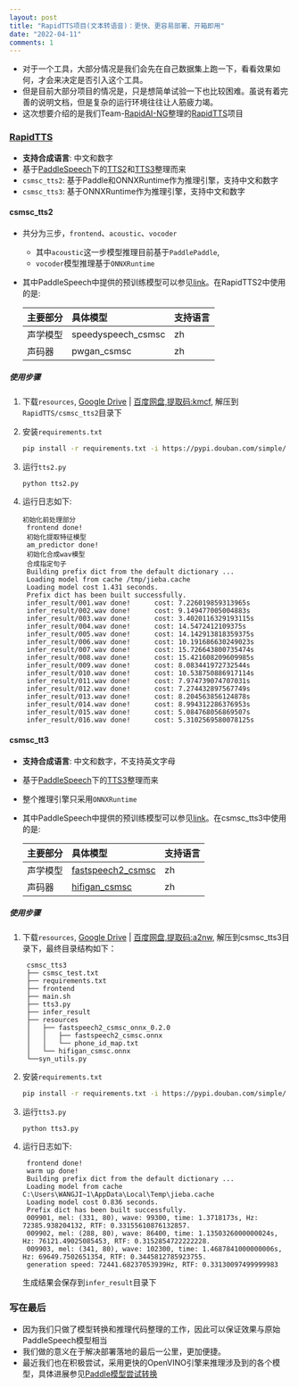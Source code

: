 ```yaml
---
layout: post
title: "RapidTTS项目(文本转语音)：更快、更容易部署、开箱即用"
date: "2022-04-11"
comments: 1
---
```


- 对于一个工具，大部分情况是我们会先在自己数据集上跑一下，看看效果如何，才会来决定是否引入这个工具。
- 但是目前大部分项目的情况是，只是想简单试验一下也比较困难。虽说有着完善的说明文档，但是复杂的运行环境往往让人筋疲力竭。
- 这次想要介绍的是我们Team-[RapidAI-NG](https://github.com/RapidAI)整理的[RapidTTS](https://github.com/RapidAI/RapidTTS)项目

### [RapidTTS](https://github.com/RapidAI/RapidTTS)
- **支持合成语言**: 中文和数字
- 基于[PaddleSpeech](https://github.com/PaddlePaddle/PaddleSpeech)下的[TTS2](https://github.com/PaddlePaddle/PaddleSpeech/blob/develop/demos/text_to_speech/README_cn.md)和[TTS3](https://github.com/PaddlePaddle/PaddleSpeech/tree/develop/examples/csmsc/tts3)整理而来
- `csmsc_tts2`: 基于Paddle和ONNXRuntime作为推理引擎，支持中文和数字
- `csmsc_tts3`: 基于ONNXRuntime作为推理引擎，支持中文和数字
#### csmsc_tts2
- 共分为三步，`frontend`、`acoustic`、`vocoder`
  - 其中`acoustic`这一步模型推理目前基于`PaddlePaddle`,
  - `vocoder`模型推理基于`ONNXRuntime`
- 其中PaddleSpeech中提供的预训练模型可以参见[link](https://github.com/PaddlePaddle/PaddleSpeech/blob/develop/demos/text_to_speech/README_cn.md#4-%E9%A2%84%E8%AE%AD%E7%BB%83%E6%A8%A1%E5%9E%8B)。在RapidTTS2中使用的是:

    |主要部分|具体模型|支持语言|
    |:---|:---|:---|
    |声学模型|speedyspeech_csmsc|zh|
    |声码器|pwgan_csmsc|zh|
##### 使用步骤
1. 下载`resources`, [Google Drive](https://drive.google.com/file/d/1q3NCydNhFeU2cpLUgevidCHeSzclK0a7/view?usp=sharing) | [百度网盘,提取码:kmcf](https://pan.baidu.com/s/1MGbaS6e_pFqrfIc5OVjWjg), 解压到`RapidTTS/csmsc_tts2`目录下

2. 安装`requirements.txt`
   ```bash
   pip install -r requirements.txt -i https://pypi.douban.com/simple/
   ```

3. 运行`tts2.py`
   ```bash
   python tts2.py
   ```
4. 运行日志如下:
   ```text
   初始化前处理部分
    frontend done!
    初始化提取特征模型
    am_predictor done!
    初始化合成wav模型
    合成指定句子
    Building prefix dict from the default dictionary ...
    Loading model from cache /tmp/jieba.cache
    Loading model cost 1.431 seconds.
    Prefix dict has been built successfully.
    infer_result/001.wav done!      cost: 7.226019859313965s
    infer_result/002.wav done!      cost: 9.149477005004883s
    infer_result/003.wav done!      cost: 3.4020116329193115s
    infer_result/004.wav done!      cost: 14.5472412109375s
    infer_result/005.wav done!      cost: 14.142913818359375s
    infer_result/006.wav done!      cost: 10.191686630249023s
    infer_result/007.wav done!      cost: 15.726643800735474s
    infer_result/008.wav done!      cost: 15.421608209609985s
    infer_result/009.wav done!      cost: 8.083441972732544s
    infer_result/010.wav done!      cost: 10.538750886917114s
    infer_result/011.wav done!      cost: 7.974739074707031s
    infer_result/012.wav done!      cost: 7.274432897567749s
    infer_result/013.wav done!      cost: 8.204563856124878s
    infer_result/014.wav done!      cost: 8.994312286376953s
    infer_result/015.wav done!      cost: 5.084768056869507s
    infer_result/016.wav done!      cost: 5.3102569580078125s
   ```

#### csmsc_tt3
- **支持合成语言**: 中文和数字，不支持英文字母
- 基于[PaddleSpeech](https://github.com/PaddlePaddle/PaddleSpeech)下的[TTS3](https://github.com/PaddlePaddle/PaddleSpeech/tree/develop/examples/csmsc/tts3)整理而来
- 整个推理引擎只采用`ONNXRuntime`
- 其中PaddleSpeech中提供的预训练模型可以参见[link](https://github.com/PaddlePaddle/PaddleSpeech/blob/develop/demos/text_to_speech/README_cn.md#4-%E9%A2%84%E8%AE%AD%E7%BB%83%E6%A8%A1%E5%9E%8B)。在csmsc_tts3中使用的是:

    |主要部分|具体模型|支持语言|
    |:---|:---|:---|
    |声学模型|[fastspeech2_csmsc](https://github.com/PaddlePaddle/PaddleSpeech/blob/develop/examples/csmsc/tts3/README.md)|zh|
    |声码器|[hifigan_csmsc](https://github.com/PaddlePaddle/PaddleSpeech/blob/develop/examples/csmsc/voc5/README.md)|zh|

##### 使用步骤
1. 下载`resources`, [Google Drive](https://drive.google.com/file/d/1xYD9NrTraiDFkwtvg7SkKcETLFfa6mlR/view?usp=sharing) | [百度网盘,提取码:a2nw](https://pan.baidu.com/s/1DbqKTNuWZd0Y9UMVgRaRqQ), 解压到csmsc_tts3目录下，最终目录结构如下：
   ```text
    csmsc_tts3
    ├── csmsc_test.txt
    ├── requirements.txt
    ├── frontend
    ├── main.sh
    ├── tts3.py
    ├── infer_result
    ├── resources
    │   ├── fastspeech2_csmsc_onnx_0.2.0
    │   │   ├── fastspeech2_csmsc.onnx
    │   │   └── phone_id_map.txt
    │   └── hifigan_csmsc.onnx
    └──syn_utils.py
   ```

2. 安装`requirements.txt`
   ```bash
   pip install -r requirements.txt -i https://pypi.douban.com/simple/
   ```

3. 运行`tts3.py`
   ```bash
   python tts3.py
   ```

4. 运行日志如下:
   ```text
    frontend done!
    warm up done!
    Building prefix dict from the default dictionary ...
    Loading model from cache C:\Users\WANGJI~1\AppData\Local\Temp\jieba.cache
    Loading model cost 0.836 seconds.
    Prefix dict has been built successfully.
    009901, mel: (331, 80), wave: 99300, time: 1.3718173s, Hz: 72385.938204132, RTF: 0.33155610876132857.
    009902, mel: (288, 80), wave: 86400, time: 1.1350326000000024s, Hz: 76121.49025085453, RTF: 0.3152854722222228.
    009903, mel: (341, 80), wave: 102300, time: 1.4687841000000006s, Hz: 69649.7502651354, RTF: 0.3445812785923755.
    generation speed: 72441.68237053939Hz, RTF: 0.33130097499999983
   ```
   生成结果会保存到`infer_result`目录下

### 写在最后
- 因为我们只做了模型转换和推理代码整理的工作，因此可以保证效果与原始PaddleSpeech模型相当
- 我们做的意义在于解决部署落地的最后一公里，更加便捷。
- 最近我们也在积极尝试，采用更快的OpenVINO引擎来推理涉及到的各个模型，具体进展参见[Paddle模型尝试转换](https://github.com/RapidAI/RapidTTS2/wiki/Paddle%E6%A8%A1%E5%9E%8B%E5%B0%9D%E8%AF%95%E8%BD%AC%E6%8D%A2)